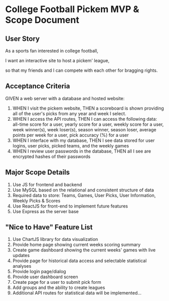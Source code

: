 # College Football Pickem MVP & Scope Document

## User Story

As a sports fan interested in college football,

I want an interactive site to host a pickem' league,

so that my friends and I can compete with each other for bragging rights.

## Acceptance Criteria

GIVEN a web server with a database and hosted website:

1. WHEN I visit the pickem website, THEN a scoreboard is shown providing all of the user's picks from any year and week I select.
2. WHEN I access the API routes, THEN I can access the following data: all-time score for a user, yearly score for a user, weekly score for a user, week winner(s), week loser(s), season winner, season loser, average points per week for a user, pick accuracy (%) for a user
3. WHEN I interface with my database, THEN I see data stored for user logins, user picks, picked teams, and the weekly games
4. WHEN I review user passwords in the database, THEN all I see are encrypted hashes of their passwords

## Major Scope Details

1. Use JS for frontend and backend
2. Use MySQL based on the relational and consistent structure of data
3. Required data to store: Teams, Games, User Picks, User Information, Weekly Picks & Scores
4. Use ReactJS for front-end to implement future features
5. Use Express as the server base

## "Nice to Have" Feature List

1. Use ChartJS library for data visualization
2. Provide home page showing current weeks scoring summary
3. Create game dashboard showing the current weeks' games with live updates
4. Provide page for historical data access and selectable statistical analyses
5. Provide login page/dialog
6. Provide user dashboard screen
7. Create page for a user to submit pick form
8. Add groups and the ability to create leagues
9. Additional API routes for statistical data will be implemented...
